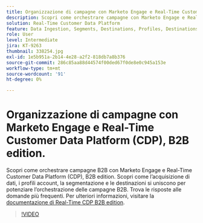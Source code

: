 ```yaml
---
title: Organizzazione di campagne con Marketo Engage e Real-Time Customer Data Platform, B2B edition
description: Scopri come orchestrare campagne con Marketo Engage e Real-Time Customer Data Platform (CDP), B2B edition.
solution: Real-Time Customer Data Platform
feature: Data Ingestion, Segments, Destinations, Profiles, Destinations
role: User
level: Intermediate
jira: KT-9263
thumbnail: 338254.jpg
exl-id: 1e5b951a-2b14-4e28-a2f2-818db7a8b376
source-git-commit: 286c85aa88d44574f00ded67f0de8e0c945a153e
workflow-type: tm+mt
source-wordcount: '91'
ht-degree: 0%

---
```


# Organizzazione di campagne con Marketo Engage e Real-Time Customer Data Platform (CDP), B2B edition.

Scopri come orchestrare campagne B2B con Marketo Engage e Real-Time Customer Data Platform (CDP), B2B edition. Scopri come l’acquisizione di dati, i profili account, la segmentazione e le destinazioni si uniscono per potenziare l’orchestrazione delle campagne B2B. Trova le risposte alle domande più frequenti. Per ulteriori informazioni, visitare la [documentazione di Real-Time CDP B2B edition](https://experienceleague.adobe.com/docs/experience-platform/rtcdp/b2b-overview.html).

>[!VIDEO](https://video.tv.adobe.com/v/338254?learn=on&enablevpops)
